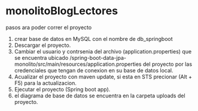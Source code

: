 # monolitoBlogLectores

pasos ara poder correr el proyecto
1. crear base de datos en MySQL con el nombre de db_springboot
2. Descargar el proyecto.
3. Cambiar el usuario y contrsenia del archivo (application.properties) que se encuentra ubicado
/spring-boot-data-jpa-monolito/src/main/resources/application.properties del proyecto por las
credenciales que tengan de conexion en su base de datos local.
4. Acualizar el proyecto con maven update, si esta en STS precionar (Alt + F5) para la actualizacion.
5. Ejecutar el proyecto (Spring boot app).
6. el diagrama de base de datos se encuentra en la carpeta uploads del proyecto.
